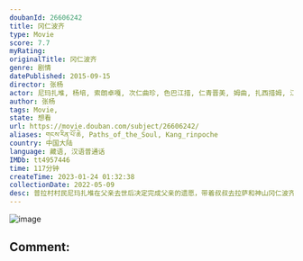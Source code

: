 ```yaml
---
doubanId: 26606242
title: 冈仁波齐
type: Movie
score: 7.7
myRating: 
originalTitle: 冈仁波齐
genre: 剧情
datePublished: 2015-09-15
director: 张杨
actor: 尼玛扎堆, 杨培, 索朗卓嘎, 次仁曲珍, 色巴江措, 仁青晋美, 姆曲, 扎西措姆, 江措旺堆, 达瓦扎西, 仁青旺佳, 丁孜登达, 索郎尼马
author: 张杨
tags: Movie, 
state: 想看
url: https://movie.douban.com/subject/26606242/
aliases: གངས་རིན་པོ་ཆེ, Paths_of_the_Soul, Kang_rinpoche
country: 中国大陆
language: 藏语, 汉语普通话
IMDb: tt4957446
time: 117分钟
createTime: 2023-01-24 01:32:38
collectionDate: 2022-05-09
desc: 普拉村村民尼玛扎堆在父亲去世后决定完成父亲的遗愿，带着叔叔去拉萨和神山冈仁波齐朝圣。时正马年，正好是神山冈仁波齐百年一遇的本命年，小村里很多人都希望加入尼玛扎堆的朝圣队伍。这支队伍里有即将临盆的孕妇、...
---
```


![image](p2462387248.jpg)

Comment: 
---

